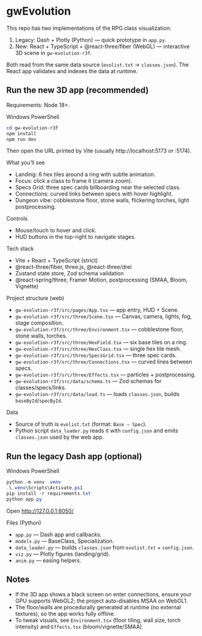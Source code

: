 # gwEvolution

This repo has two implementations of the RPG class visualization:

1) Legacy: Dash + Plotly (Python) — quick prototype in `app.py`.
2) New: React + TypeScript + @react-three/fiber (WebGL) — interactive 3D scene in `gw-evolution-r3f`.

Both read from the same data source (`evolist.txt` → `classes.json`). The React app validates and indexes the data at runtime.

## Run the new 3D app (recommended)

Requirements: Node 18+.

Windows PowerShell
```powershell
cd gw-evolution-r3f
npm install
npm run dev
```

Then open the URL printed by Vite (usually http://localhost:5173 or :5174).

What you’ll see
- Landing: 6 hex tiles around a ring with subtle animation.
- Focus: click a class to frame it (camera zoom).
- Specs Grid: three spec cards billboarding near the selected class.
- Connections: curved links between specs with hover highlight.
- Dungeon vibe: cobblestone floor, stone walls, flickering torches, light postprocessing.

Controls
- Mouse/touch to hover and click.
- HUD buttons in the top-right to navigate stages.

Tech stack
- Vite + React + TypeScript (strict)
- @react-three/fiber, three.js, @react-three/drei
- Zustand state store, Zod schema validation
- @react-spring/three, Framer Motion, postprocessing (SMAA, Bloom, Vignette)

Project structure (web)
- `gw-evolution-r3f/src/pages/App.tsx` — app entry, HUD + Scene.
- `gw-evolution-r3f/src/three/Scene.tsx` — Canvas, camera, lights, fog, stage composition.
- `gw-evolution-r3f/src/three/Environment.tsx` — cobblestone floor, stone walls, torches.
- `gw-evolution-r3f/src/three/HexField.tsx` — six base tiles on a ring.
- `gw-evolution-r3f/src/three/HexClass.tsx` — single hex tile mesh.
- `gw-evolution-r3f/src/three/SpecsGrid.tsx` — three spec cards.
- `gw-evolution-r3f/src/three/Connections.tsx` — curved lines between specs.
- `gw-evolution-r3f/src/three/Effects.tsx` — particles + postprocessing.
- `gw-evolution-r3f/src/data/schema.ts` — Zod schemas for classes/specs/links.
- `gw-evolution-r3f/src/data/load.ts` — loads `classes.json`, builds `baseById`/`specById`.

Data
- Source of truth is `evolist.txt` (format: `Base – Spec`).
- Python script `data_loader.py` reads it with `config.json` and emits `classes.json` used by the web app.

## Run the legacy Dash app (optional)

Windows PowerShell
```powershell
python -m venv .venv
.\.venv\Scripts\Activate.ps1
pip install -r requirements.txt
python app.py
```

Open http://127.0.0.1:8050/

Files (Python)
- `app.py` — Dash app and callbacks.
- `models.py` — BaseClass, Specialization.
- `data_loader.py` — builds `classes.json` from `evolist.txt` + `config.json`.
- `viz.py` — Plotly figures (landing/grid).
- `anim.py` — easing helpers.

## Notes
- If the 3D app shows a black screen on enter connections, ensure your GPU supports WebGL2; the project auto-disables MSAA on WebGL1.
- The floor/walls are procedurally generated at runtime (no external textures), so the app works fully offline.
- To tweak visuals, see `Environment.tsx` (floor tiling, wall size, torch intensity) and `Effects.tsx` (bloom/vignette/SMAA).

